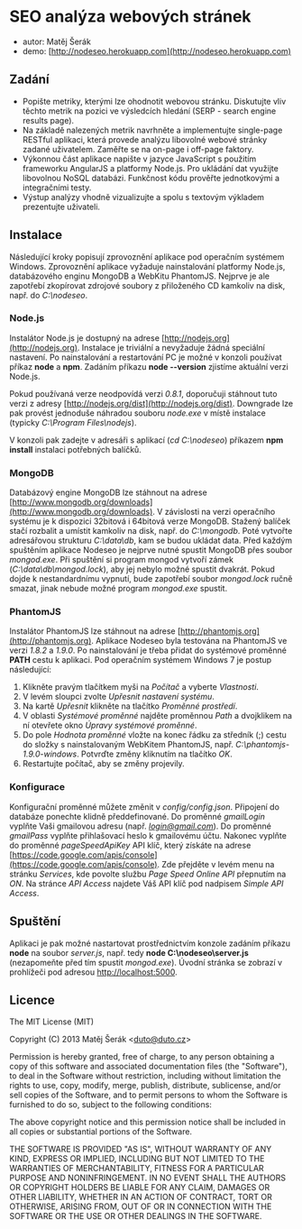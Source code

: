 SEO analýza webových stránek
============================

* autor: Matěj Šerák
* demo: [http://nodeseo.herokuapp.com](http://nodeseo.herokuapp.com)

Zadání
------

* Popište metriky, kterými lze ohodnotit webovou stránku. Diskutujte vliv těchto metrik na pozici ve výsledcích hledání (SERP - search engine results page). 
* Na základě nalezených metrik navrhněte a implementujte single-page RESTful aplikaci, která provede analýzu libovolné webové stránky zadané uživatelem. Zaměřte se na on-page i off-page faktory. 
* Výkonnou část aplikace napište v jazyce JavaScript s použitím frameworku AngularJS a platformy Node.js. Pro ukládání dat využijte libovolnou NoSQL databázi. Funkčnost kódu prověřte jednotkovými a integračními testy.
* Výstup analýzy vhodně vizualizujte a spolu s textovým výkladem prezentujte uživateli.

Instalace
---------

Následující kroky popisují zprovoznění aplikace pod operačním systémem Windows. Zprovoznění aplikace vyžaduje nainstalování platformy Node.js, databázového enginu MongoDB a WebKitu PhantomJS. Nejprve je ale zapotřebí zkopírovat zdrojové soubory z přiloženého CD kamkoliv na disk, např. do *C:\nodeseo*.

### Node.js

Instalátor Node.js je dostupný na adrese [http://nodejs.org](http://nodejs.org). Instalace je triviální a nevyžaduje žádná speciální nastavení. Po nainstalování a restartování PC je možné v konzoli používat příkaz **node** a **npm**. Zadáním příkazu **node --version** zjistíme aktuální verzi Node.js.

Pokud používaná verze neodpovídá verzi *0.8.1*, doporučuji stáhnout tuto verzi z adresy [http://nodejs.org/dist](http://nodejs.org/dist). Downgrade lze pak provést jednoduše náhradou souboru *node.exe* v místě instalace (typicky *C:\Program Files\nodejs*).

V konzoli pak zadejte v adresáři s aplikací (*cd C:\nodeseo*) příkazem **npm install** instalaci potřebných balíčků. 

### MongoDB

Databázový engine MongoDB lze stáhnout na adrese [http://www.mongodb.org/downloads](http://www.mongodb.org/downloads). V závislosti na verzi operačního systému je k dispozici 32bitová i 64bitová verze MongoDB. Stažený balíček stačí rozbalit a umístit kamkoliv na disk, např. do *C:\mongodb*. Poté vytvořte adresářovou strukturu *C:\data\db*, kam se budou ukládat data. Před každým spuštěním aplikace Nodeseo je nejprve nutné spustit MongoDB přes soubor *mongod.exe*. Při spuštění si program mongod vytvoří zámek (*C:\data\db\mongod.lock*), aby jej nebylo možné spustit dvakrát. Pokud dojde k nestandardnímu vypnutí, bude zapotřebí soubor *mongod.lock* ručně smazat, jinak nebude možné program *mongod.exe* spustit.

### PhantomJS

Instalátor PhantomJS lze stáhnout na adrese [http://phantomjs.org](http://phantomjs.org). Aplikace Nodeseo byla testována na PhantomJS ve verzi *1.8.2* a *1.9.0*. Po nainstalování je třeba přidat do systémové proměnné **PATH** cestu k aplikaci. Pod operačním systémem Windows 7 je postup následující:

1.	Klikněte pravým tlačítkem myši na *Počítač* a vyberte *Vlastnosti*.
2.	V levém sloupci zvolte *Upřesnit nastavení systému*.
3.	Na kartě *Upřesnit* klikněte na tlačítko *Proměnné prostředí*.
4.	V oblasti *Systémové proměnné* najděte proměnnou *Path* a dvojklikem na ní otevřete okno *Úpravy systémové proměnné*.
5.	Do pole *Hodnota proměnné* vložte na konec řádku za středník (;) cestu do složky s nainstalovaným WebKitem PhantomJS, např. *C:\phantomjs-1.9.0-windows*. Potvrďte změny kliknutím na tlačítko *OK*.
6.	Restartujte počítač, aby se změny projevily.

### Konfigurace

Konfigurační proměnné můžete změnit v *config/config.json*. Připojení do databáze ponechte klidně předdefinované. Do proměnné *gmailLogin* vyplňte Vaši gmailovou adresu (např. *login@gmail.com*). Do proměnné *gmailPass* vyplňte přihlašovací heslo k gmailovému účtu. Nakonec vyplňte do proměnné *pageSpeedApiKey* API klíč, který získáte na adrese [https://code.google.com/apis/console](https://code.google.com/apis/console). Zde přejděte v levém menu na stránku *Services*, kde povolte službu *Page Speed Online API* přepnutím na *ON*. Na stránce *API Access* najdete Váš API klíč pod nadpisem *Simple API Access*.

Spuštění
--------

Aplikaci je pak možné nastartovat prostřednictvím konzole zadáním příkazu **node** na soubor *server.js*, např. tedy **node C:\nodeseo\server.js** (nezapomeňte před tím spustit *mongod.exe*). Úvodní stránka se zobrazí v prohlížeči pod adresou [http://localhost:5000](http://localhost:5000).

Licence
-------

The MIT License (MIT)

Copyright (C) 2013 Matěj Šerák <<duto@duto.cz>>

Permission is hereby granted, free of charge, to any person obtaining a copy of this software and associated documentation files (the "Software"), to deal in the Software without restriction, including without limitation the rights to use, copy, modify, merge, publish, distribute, sublicense, and/or sell copies of the Software, and to permit persons to whom the Software is furnished to do so, subject to the following conditions:

The above copyright notice and this permission notice shall be included in all copies or substantial portions of the Software.

THE SOFTWARE IS PROVIDED "AS IS", WITHOUT WARRANTY OF ANY KIND, EXPRESS OR IMPLIED, INCLUDING BUT NOT LIMITED TO THE WARRANTIES OF MERCHANTABILITY, FITNESS FOR A PARTICULAR PURPOSE AND NONINFRINGEMENT. IN NO EVENT SHALL THE AUTHORS OR COPYRIGHT HOLDERS BE LIABLE FOR ANY CLAIM, DAMAGES OR OTHER LIABILITY, WHETHER IN AN ACTION OF CONTRACT, TORT OR OTHERWISE, ARISING FROM, OUT OF OR IN CONNECTION WITH THE SOFTWARE OR THE USE OR OTHER DEALINGS IN THE SOFTWARE.